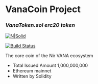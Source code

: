 # VanaCoin Project 
### _VanaToken.sol erc20 token_

[![N|Solid](https://i.imgur.com/bfdhJeZ_d.webp?maxwidth=30&fidelity=grand)](https://www.openzeppelin.com/)

[![Build Status](https://travis-ci.org/joemccann/dillinger.svg?branch=master)](https://etherscan.io/token/0xbc391e78b0ea0d1db04890732742494e7fbfc118)


The core coin of the Nir VANA ecosystem

- Total Issued Amount 1,000,000,000
- Ethereum mainnet
- Written by Solidity

